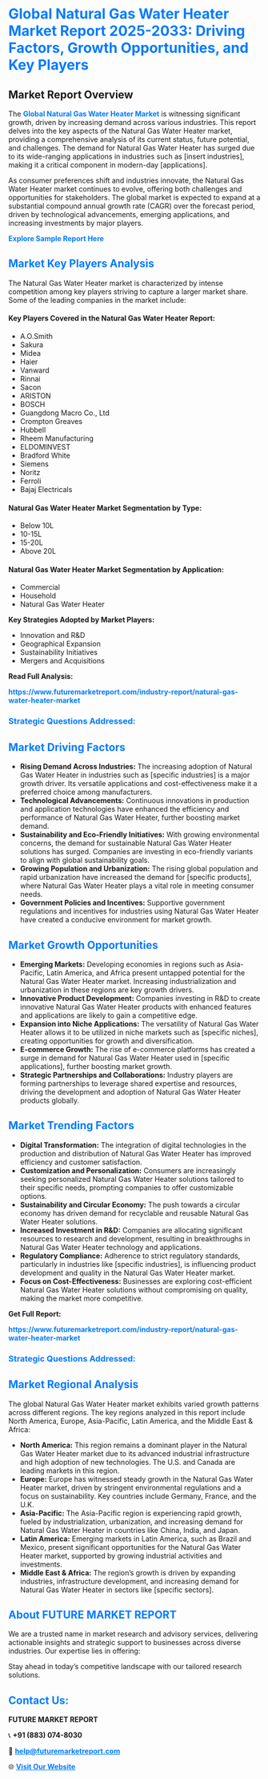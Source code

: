 <h1 style="color: #007BFF;">Global Natural Gas Water Heater Market Report 2025-2033: Driving Factors, Growth Opportunities, and Key Players</h1>

<section id="overview">
<h2>Market Report Overview</h2>
<p>The <a href="https://www.futuremarketreport.com/industry-report/natural-gas-water-heater-market" style="color: #007BFF; text-decoration: none;"><strong>Global Natural Gas Water Heater Market</strong></a> is witnessing significant growth, driven by increasing demand across various industries. This report delves into the key aspects of the Natural Gas Water Heater market, providing a comprehensive analysis of its current status, future potential, and challenges. The demand for Natural Gas Water Heater has surged due to its wide-ranging applications in industries such as [insert industries], making it a critical component in modern-day [applications].</p>
<p>As consumer preferences shift and industries innovate, the Natural Gas Water Heater market continues to evolve, offering both challenges and opportunities for stakeholders. The global market is expected to expand at a substantial compound annual growth rate (CAGR) over the forecast period, driven by technological advancements, emerging applications, and increasing investments by major players.</p>
</section>

<section id="overview">
<p><a href="https://www.futuremarketreport.com/request-sample/reportId=128401" style="color: #007BFF; text-decoration: none;"><strong>Explore Sample Report Here</strong></a></p>
</section>

<section id="key-players">
<h2 style="color: #007BFF;">Market Key Players Analysis</h2>
<p>The Natural Gas Water Heater market is characterized by intense competition among key players striving to capture a larger market share. Some of the leading companies in the market include:</p>
<h4>Key Players Covered in the Natural Gas Water Heater Report:</h4>
<ul><li>A.O.Smith</li><li>Sakura</li><li>Midea</li><li>Haier</li><li>Vanward</li><li>Rinnai</li><li>Sacon</li><li>ARISTON</li><li>BOSCH</li><li>Guangdong Macro Co., Ltd</li><li>Crompton Greaves</li><li>Hubbell</li><li>Rheem Manufacturing</li><li>ELDOMINVEST</li><li>Bradford White</li><li>Siemens</li><li>Noritz</li><li>Ferroli</li><li>Bajaj Electricals</li></ul>
<h4>Natural Gas Water Heater Market Segmentation by Type:</h4>
<ul><li>Below 10L</li><li>10-15L</li><li>15-20L</li><li>Above 20L</li></ul>

<h4>Natural Gas Water Heater Market Segmentation by Application:</h4>
<ul><li>Commercial</li><li>Household</li><li>Natural Gas Water Heater</li></ul>
<p><strong>Key Strategies Adopted by Market Players:</strong></p>
<ul>
<li>Innovation and R&D</li>
<li>Geographical Expansion</li>
<li>Sustainability Initiatives</li>
<li>Mergers and Acquisitions</li>
</ul>
</section>

<section>
<p><strong>Read Full Analysis: </strong></p><a href="https://www.futuremarketreport.com/industry-report/natural-gas-water-heater-market" style="color: #007BFF; text-decoration: none;"><strong>https://www.futuremarketreport.com/industry-report/natural-gas-water-heater-market</strong></a>
<h3 style="color: #007BFF;">Strategic Questions Addressed:</h3>
</section>

<section id="driving-factors">
<h2 style="color: #007BFF;">Market Driving Factors</h2>
<ul>
<li><strong>Rising Demand Across Industries:</strong> The increasing adoption of Natural Gas Water Heater in industries such as [specific industries] is a major growth driver. Its versatile applications and cost-effectiveness make it a preferred choice among manufacturers.</li>
<li><strong>Technological Advancements:</strong> Continuous innovations in production and application technologies have enhanced the efficiency and performance of Natural Gas Water Heater, further boosting market demand.</li>
<li><strong>Sustainability and Eco-Friendly Initiatives:</strong> With growing environmental concerns, the demand for sustainable Natural Gas Water Heater solutions has surged. Companies are investing in eco-friendly variants to align with global sustainability goals.</li>
<li><strong>Growing Population and Urbanization:</strong> The rising global population and rapid urbanization have increased the demand for [specific products], where Natural Gas Water Heater plays a vital role in meeting consumer needs.</li>
<li><strong>Government Policies and Incentives:</strong> Supportive government regulations and incentives for industries using Natural Gas Water Heater have created a conducive environment for market growth.</li>
</ul>
</section>

<section id="growth-opportunities">
<h2 style="color: #007BFF;">Market Growth Opportunities</h2>
<ul>
<li><strong>Emerging Markets:</strong> Developing economies in regions such as Asia-Pacific, Latin America, and Africa present untapped potential for the Natural Gas Water Heater market. Increasing industrialization and urbanization in these regions are key growth drivers.</li>
<li><strong>Innovative Product Development:</strong> Companies investing in R&D to create innovative Natural Gas Water Heater products with enhanced features and applications are likely to gain a competitive edge.</li>
<li><strong>Expansion into Niche Applications:</strong> The versatility of Natural Gas Water Heater allows it to be utilized in niche markets such as [specific niches], creating opportunities for growth and diversification.</li>
<li><strong>E-commerce Growth:</strong> The rise of e-commerce platforms has created a surge in demand for Natural Gas Water Heater used in [specific applications], further boosting market growth.</li>
<li><strong>Strategic Partnerships and Collaborations:</strong> Industry players are forming partnerships to leverage shared expertise and resources, driving the development and adoption of Natural Gas Water Heater products globally.</li>
</ul>
</section>

<section id="trending-factors">
<h2 style="color: #007BFF;">Market Trending Factors</h2>
<ul>
<li><strong>Digital Transformation:</strong> The integration of digital technologies in the production and distribution of Natural Gas Water Heater has improved efficiency and customer satisfaction.</li>
<li><strong>Customization and Personalization:</strong> Consumers are increasingly seeking personalized Natural Gas Water Heater solutions tailored to their specific needs, prompting companies to offer customizable options.</li>
<li><strong>Sustainability and Circular Economy:</strong> The push towards a circular economy has driven demand for recyclable and reusable Natural Gas Water Heater solutions.</li>
<li><strong>Increased Investment in R&D:</strong> Companies are allocating significant resources to research and development, resulting in breakthroughs in Natural Gas Water Heater technology and applications.</li>
<li><strong>Regulatory Compliance:</strong> Adherence to strict regulatory standards, particularly in industries like [specific industries], is influencing product development and quality in the Natural Gas Water Heater market.</li>
<li><strong>Focus on Cost-Effectiveness:</strong> Businesses are exploring cost-efficient Natural Gas Water Heater solutions without compromising on quality, making the market more competitive.</li>
</ul>
</section>

<section>
<p><strong>Get Full Report: </strong></p><a href="https://www.futuremarketreport.com/industry-report/natural-gas-water-heater-market" style="color: #007BFF; text-decoration: none;"><strong>https://www.futuremarketreport.com/industry-report/natural-gas-water-heater-market</strong></a>
<h3 style="color: #007BFF;">Strategic Questions Addressed:</h3>
</section>


<section id="regional-analysis">
<h2 style="color: #007BFF;">Market Regional Analysis</h2>
<p>The global Natural Gas Water Heater market exhibits varied growth patterns across different regions. The key regions analyzed in this report include North America, Europe, Asia-Pacific, Latin America, and the Middle East & Africa:</p>
<ul>
<li><strong>North America:</strong> This region remains a dominant player in the Natural Gas Water Heater market due to its advanced industrial infrastructure and high adoption of new technologies. The U.S. and Canada are leading markets in this region.</li>
<li><strong>Europe:</strong> Europe has witnessed steady growth in the Natural Gas Water Heater market, driven by stringent environmental regulations and a focus on sustainability. Key countries include Germany, France, and the U.K.</li>
<li><strong>Asia-Pacific:</strong> The Asia-Pacific region is experiencing rapid growth, fueled by industrialization, urbanization, and increasing demand for Natural Gas Water Heater in countries like China, India, and Japan.</li>
<li><strong>Latin America:</strong> Emerging markets in Latin America, such as Brazil and Mexico, present significant opportunities for the Natural Gas Water Heater market, supported by growing industrial activities and investments.</li>
<li><strong>Middle East & Africa:</strong> The region’s growth is driven by expanding industries, infrastructure development, and increasing demand for Natural Gas Water Heater in sectors like [specific sectors].</li>
</ul>
</section>

<footer>
<h2 style="color: #007BFF;">About FUTURE MARKET REPORT</h2>
<p>We are a trusted name in market research and advisory services, delivering actionable insights and strategic support to businesses across diverse industries. Our expertise lies in offering:</p>

<p>Stay ahead in today’s competitive landscape with our tailored research solutions.</p>

<h2 style="color: #007BFF;">Contact Us:</h2>
<p><strong>FUTURE MARKET REPORT</strong></p>
<p>📞 <strong>+91 (883) 074-8030</strong></p>
<p>📧 <strong><a href="mailto:help@futuremarketreport.com" style="color: #007BFF;">help@futuremarketreport.com</a></strong></p>
<p>🌐 <strong><a href="https://www.futuremarketreport.com/" style="color: #007BFF;">Visit Our Website</a></strong></p>
</footer>